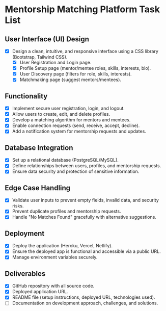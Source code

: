 # Mentorship Matching Platform Task List

## User Interface (UI) Design

- [x] Design a clean, intuitive, and responsive interface using a CSS library (Bootstrap, Tailwind CSS).
  - [x] User Registration and Login page.
  - [x] Profile Setup page (mentor/mentee roles, skills, interests, bio).
  - [x] User Discovery page (filters for role, skills, interests).
  - [x] Matchmaking page (suggest mentors/mentees).

## Functionality

- [x] Implement secure user registration, login, and logout.
- [x] Allow users to create, edit, and delete profiles.
- [x] Develop a matching algorithm for mentors and mentees.
- [x] Enable connection requests (send, receive, accept, decline).
- [x] Add a notification system for mentorship requests and updates.

## Database Integration

- [x] Set up a relational database (PostgreSQL/MySQL).
- [x] Define relationships between users, profiles, and mentorship requests.
- [x] Ensure data security and protection of sensitive information.

## Edge Case Handling

- [x] Validate user inputs to prevent empty fields, invalid data, and security risks.
- [x] Prevent duplicate profiles and mentorship requests.
- [x] Handle "No Matches Found" gracefully with alternative suggestions.

## Deployment

- [x] Deploy the application (Heroku, Vercel, Netlify).
- [x] Ensure the deployed app is functional and accessible via a public URL.
- [x] Manage environment variables securely.

## Deliverables

- [x] GitHub repository with all source code.
- [x] Deployed application URL.
- [x] README file (setup instructions, deployed URL, technologies used).
- [ ] Documentation on development approach, challenges, and solutions.
